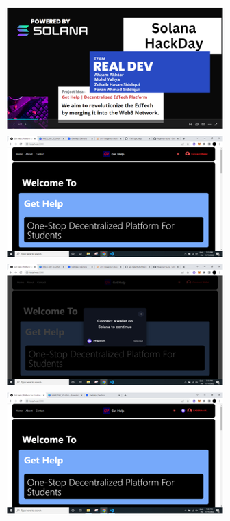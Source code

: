 ![My Image](project_images/image1.png)

![My Image](project_images/wallet.png)

![My Image](project_images/middle.png)

![My Image](project_images/image.png)


